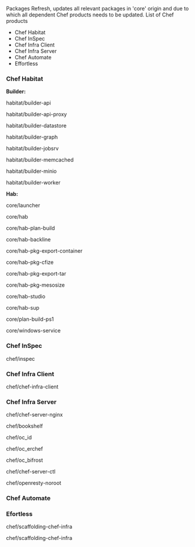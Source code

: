 Packages Refresh, updates all relevant packages in 'core' origin and due to which all dependent Chef products needs to be updated. List of Chef products

* Chef Habitat
* Chef InSpec
* Chef Infra Client
* Chef Infra Server
* Chef Automate
* Effortless

### Chef Habitat
**Builder:**

habitat/builder-api

habitat/builder-api-proxy

habitat/builder-datastore

habitat/builder-graph

habitat/builder-jobsrv

habitat/builder-memcached

habitat/builder-minio

habitat/builder-worker

**Hab:**

core/launcher

core/hab

core/hab-plan-build

core/hab-backline

core/hab-pkg-export-container

core/hab-pkg-cfize

core/hab-pkg-export-tar

core/hab-pkg-mesosize

core/hab-studio

core/hab-sup

core/plan-build-ps1

core/windows-service

### Chef InSpec

chef/inspec

### Chef Infra Client

chef/chef-infra-client

### Chef Infra Server

chef/chef-server-nginx

chef/bookshelf

chef/oc_id

chef/oc_erchef

chef/oc_bifrost

chef/chef-server-ctl

chef/openresty-noroot

### Chef Automate
### Efortless

chef/scaffolding-chef-infra

chef/scaffolding-chef-infra
